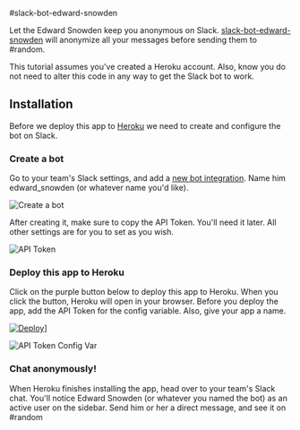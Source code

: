#slack-bot-edward-snowden

Let the Edward Snowden keep you anonymous on Slack. [slack-bot-edward-snowden](http://ledhack.org/slack-bot-edward-snowden/) will anonymize all your messages before sending them to #random.

This tutorial assumes you've created a Heroku account. Also, know you do not need to alter this code in any way to get the Slack bot to work.

## Installation
Before we deploy this app to [Heroku](https://heroku.com) we need to create and configure the bot on Slack.

### Create a bot
Go to your team's Slack settings, and add a [new bot integration](https://my.slack.com/services/new/bot). Name him edward_snowden (or whatever name you'd like).

![Create a bot](http://ledhack.org/content/images/2015/06/newbot.png)

After creating it, make sure to copy the API Token. You'll need it later. All other settings are for you to set as you wish.

![API Token](http://ledhack.org/content/images/2015/06/Screen-Shot-2015-06-05-at-12-53-48-PM.png)

### Deploy this app to Heroku
Click on the purple button below to deploy this app to Heroku. When you click the button, Heroku will open in your browser. Before you deploy the app, add the API Token for the config variable. Also, give your app a name.

[![Deploy](https://www.herokucdn.com/deploy/button.png)](https://heroku.com/deploy?template=https://github.com/dankonino/slack-bot-edward-snowden/tree/master)]

![API Token Config Var](http://ledhack.org/content/images/2015/06/Screen-Shot-2015-06-05-at-2-12-01-PM.png)

### Chat anonymously!
When Heroku finishes installing the app, head over to your team's Slack chat. You'll notice Edward Snowden (or whatever you named the bot) as an active user on the sidebar. Send him or her a direct message, and see it on #random
